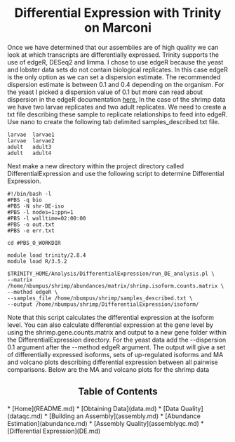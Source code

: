 <h1 align="center">Differential Expression with Trinity on Marconi<a id="top"></a></h1>

<p>Once we have determined that our assemblies are of high quality we can look at which transcripts are differentially expressed.  Trinity supports the use of edgeR, DESeq2 and limma.  I chose to use edgeR because the yeast and lobster data sets do not contain biological replicates.  In this case edgeR is the only option as we can set a dispersion estimate.  The recommended dispersion estimate is between 0.1 and 0.4 depending on the organism. For the yeast I picked a dispersion value of 0.1 but more can read about dispersion in the edgeR documentation <a href="http://www.bioconductor.org/packages/release/bioc/vignettes/edgeR/inst/doc/edgeRUsersGuide.pdf" target="_blank">here.</a> In the case of the shrimp data we have two larvae replicates and two adult replicates.  We need to create a txt file describing these sample to replicate relationships to feed into edgeR.  Use nano to create the following tab delimited samples_described.txt file.</p>

```
larvae  larvae1
larvae  larvae2
adult   adult3
adult   adult4
```

<p>Next make a new directory within the project directory called DifferentialExpression and use the following script to determine Differential Expression.</p>

```
#!/bin/bash -l
#PBS -q bio
#PBS -N shr-DE-iso
#PBS -l nodes=1:ppn=1
#PBS -l walltime=02:00:00
#PBS -o out.txt
#PBS -e err.txt

cd #PBS_O_WORKDIR

module load trinity/2.8.4
module load R/3.5.2

$TRINITY_HOME/Analysis/DifferentialExpression/run_DE_analysis.pl \
--matrix /home/nbumpus/shrimp/abundances/matrix/shrimp.isoform.counts.matrix \
--method edgeR \
--samples_file /home/nbumpus/shrimp/samples_described.txt \
--output /home/nbumpus/shrimp/DifferentialExpression/isoform/
```
<p>Note that this script calculates the differential expression at the isoform level.  You can also calculate differential expression at the gene level by using the shrimp.gene.counts.matrix and output to a new gene folder within the DifferentialExpression directory.  For the yeast data add the --dispersion 0.1 argument after the --method edgeR argument.  The output will give a set of differentially expressed isoforms, sets of up-regulated isoforms and MA and volcano plots describing differential expression between all pairwise comparisons.  Below are the MA and volcano plots for the shrimp data</p>

<h2 align="center">Table of Contents<a id="contents"></a></h2>
* [Home](README.md)
* [Obtaining Data](data.md)
* [Data Quality](dataqc.md)
* [Building an Assembly](assembly.md)
* [Abundance Estimation](abundance.md)
* [Assembly Quality](assemblyqc.md)
* [Differential Expression](DE.md)
